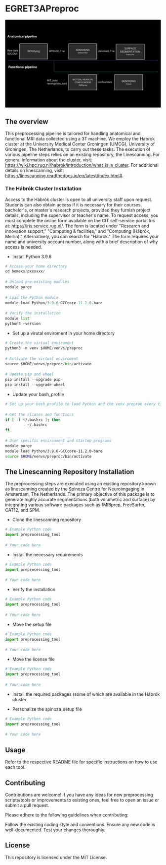 # EGRET3APreproc

![Preprocessing Image](images/preprocessing.jpg)

## The overview  
This preprocessing pipeline is tailored for handling anatomical and functional MRI data collected using a 3T machine. We employ the Habrok cluster at the University Medical Center Groningen (UMCG), University of Groningen, The Netherlands, to carry out these tasks. The execution of various pipeline steps relies on an existing repository, the Linescanning.
For general information about the cluster, visit: https://wiki.hpc.rug.nl/habrok/introduction/what_is_a_cluster. 
For additional details on linescanning, visit: https://linescanning.readthedocs.io/en/latest/index.html#.

### The Hábrók Cluster Installation

Access to the Hábrók cluster is open to all university staff upon request. Students can also obtain access if it is necessary for their courses, bachelor's, or master's research projects, provided they furnish project details, including the supervisor or teacher's name. To request access, you must complete the online form available on the CIT self-service portal Iris at: https://iris.service.rug.nl/. 
The form is located under "Research and innovation support," "Computing & facilities," and "Computing (Hábrók, Merlin)." Alternatively, you can search for "Habrok." The form requires your name and university account number, along with a brief description of why access is needed. 



- Install Python 3.9.6

```python
# Access your home directory  
cd homexx/pxxxxxx/ 

# Unload pre-existing modules
module purge

# Load the Python module
module load Python/3.9.6-GCCcore-11.2.0-bare

# Verify the installation
module list
python3 —version 
```

- Set up a virutal enviroment in your home directory

```python
# Create the virtual enviroment 
python3 -m venv $HOME/venvs/preproc

# Activate the virtual enviroment
source $HOME/venvs/preproc/bin/activate

# Update pip and wheel
pip install --upgrade pip
pip install --upgrade wheel
```

- Update your bash_profile

```bash
# Set up your bash_profile to load Python and the venv preproc every time is started

# Get the aliases and functions
if [ -f ~/.bashrc ]; then
        . ~/.bashrc
fi

# User specific environment and startup programs
module purge
module load Python/3.9.6-GCCcore-11.2.0-bare
source $HOME/venvs/preproc/bin/activate
```

## The Linescanning Repository Installation

The preprocessing steps are executed using an existing repository known as linescanning created by the Spinoza Centre for Neuroimgaging in Amsterdam, The Netherlands. The primary objective of this package is to generate highly accurate segmentations (both volumetric and surface) by integrating various software packages such as fMRIprep, FreeSurfer, CAT12, and SPM. 

- Clone the linescanning repository
  
```python
# Example Python code
import preprocessing_tool

# Your code here
```

- Install the necessary requirements
  
```python
# Example Python code
import preprocessing_tool

# Your code here
```

- Verify the installation

```python
# Example Python code
import preprocessing_tool

# Your code here
```
  
- Move the setup file

```python
# Example Python code
import preprocessing_tool

# Your code here
```

- Move the license file

```python
# Example Python code
import preprocessing_tool

# Your code here
```

- Install the required packages (some of which are available in the Hábrók cluster

- Personalize the spinoza_setup file

```python
# Example Python code
import preprocessing_tool

# Your code here
```

## Usage

Refer to the respective README file for specific instructions on how to use each tool.

## Contributing

Contributions are welcome! If you have any ideas for new preprocessing scripts/tools or improvements to existing ones, feel free to open an issue or submit a pull request.

Please adhere to the following guidelines when contributing:

Follow the existing coding style and conventions.
Ensure any new code is well-documented.
Test your changes thoroughly.

## License

This repository is licensed under the MIT License.
